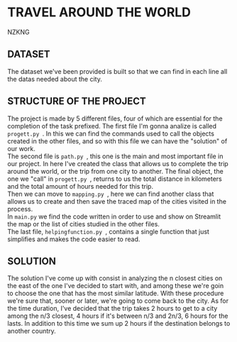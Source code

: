# TRAVEL AROUND THE WORLD
NZKNG
## DATASET
The dataset we've been provided is built so that we can find in each line all the datas needed about the city.
## STRUCTURE OF THE PROJECT
The project is made by 5 different files, four of which are essential for the completion of the task prefixed.
The first file I'm gonna analize is called  `progett.py `. In this we can find the commands used to call the objects created in the other files, and so with this file we can have the "solution" of our work.  
The second file is  `path.py `, this one is the main and most important file in our project. In here I've created the class that allows us to complete the trip around the world, or the trip from one city to another. The final object, the one we "call" in  `progett.py `, returns to us the total distance in kilometers and the total amount of hours needed for this trip.    
Then we can move to  `mapping.py `, here we can find another class that allows us to create and then save the traced map of the cities visited in the process.           
In  `main.py` we find the code written in order to use and show on Streamlit the map or the list of cities studied in the other files.                                           
The last file,  `helpingfunction.py `, contains a single function that just simplifies and makes the code easier to read.
## SOLUTION
The solution I've come up with consist in analyzing the n closest cities on the east of the one I've decided to start with, and among these we're goin to choose the one that has the most similar latitude. With these procedure we're sure that, sooner or later, we're going to come back to the city. As for the time duration, I've decided that the trip takes 2 hours to get to a city among the n/3 closest, 4 hours if it's between n/3 and 2n/3, 6 hours for the lasts. In addition to this time we sum up 2 hours if the destination belongs to another country.